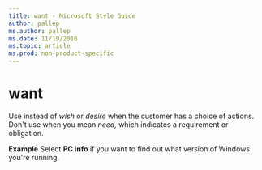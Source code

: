 ```yaml
---
title: want - Microsoft Style Guide
author: pallep
ms.author: pallep
ms.date: 11/19/2016
ms.topic: article
ms.prod: non-product-specific
---
```


# want

Use instead of *wish* or *desire* when the customer has a choice of actions. Don't use when you mean *need,* which indicates a requirement or obligation.

**Example** Select **PC info** if you want to find out what version of Windows you're running.
